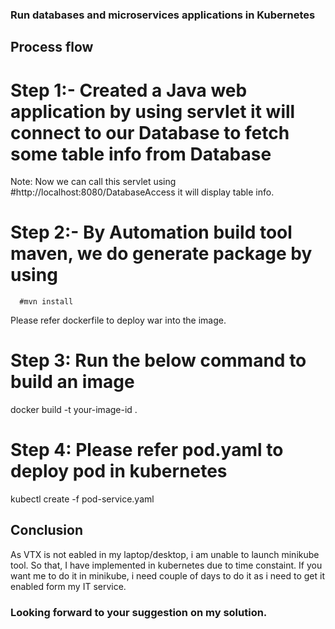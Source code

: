 ### Run databases and microservices applications in Kubernetes 

## Process flow

# Step 1:-  Created a Java web application by using servlet it will connect to our Database to fetch some table info from Database
 Note: Now we can call this servlet using #http://localhost:8080/DatabaseAccess it will display table info.
 
# Step 2:- By Automation build tool maven, we do generate package by using 
      #mvn install
Please refer dockerfile to deploy war into the image.

# Step 3: Run the below command to build an image
docker build -t your-image-id .

# Step 4: Please refer pod.yaml to deploy pod in kubernetes
kubectl create -f pod-service.yaml

## Conclusion
As VTX is not eabled in my laptop/desktop, i am unable to launch minikube tool. So that, I have implemented in kubernetes due to time constaint. If you want me to do it in minikube, i need couple of days to do it as i need to get it enabled form my IT service. 

### Looking forward to your suggestion on my solution. 
